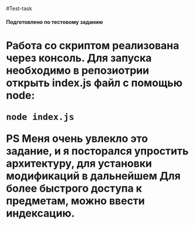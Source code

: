 #Test-task <h4>
Подготовлено по тестовому заданию <h1>

Работа со скриптом реализована через консоль.
Для запуска необходимо в репозиотрии открыть index.js файл с помощью node:

`node index.js` 

PS Меня очень увлекло это задание, и я посторался упростить архитектуру, для установки модификаций в дальнейшем
Для более быстрого доступа к предметам, можно ввести индексацию.
